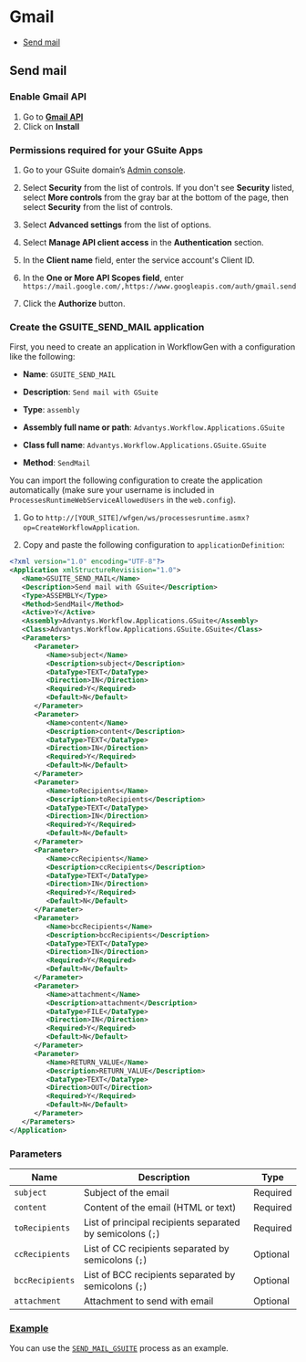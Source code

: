 # Gmail

- [Send mail](#send-mail)

## Send mail

### Enable Gmail API

1. Go to [**Gmail API**](https://console.cloud.google.com/apis/library/gmail.googleapis.com)
2. Click on **Install**

### Permissions required for your GSuite Apps

1. Go to your GSuite domain’s [Admin console](https://admin.google.com/).

2. Select **Security** from the list of controls. If you don't see **Security** listed, select **More controls** from the gray bar at the bottom of the page, then select **Security** from the list of controls.

3. Select **Advanced settings** from the list of options.

4. Select **Manage API client access** in the **Authentication** section.

5. In the **Client name** field, enter the service account's Client ID.

6. In the **One or More API Scopes field**, enter `https://mail.google.com/,https://www.googleapis.com/auth/gmail.send`

7. Click the **Authorize** button.

### Create the GSUITE_SEND_MAIL application

First, you need to create an application in WorkflowGen with a configuration like the following:

- **Name**: `GSUITE_SEND_MAIL`

- **Description**: `Send mail with GSuite`

- **Type**: `assembly`

- **Assembly full name or path**: `Advantys.Workflow.Applications.GSuite`

- **Class full name**: `Advantys.Workflow.Applications.GSuite.GSuite`

- **Method**: `SendMail`

You can import the following configuration to create the application automatically (make sure your username is included in `ProcessesRuntimeWebServiceAllowedUsers` in the `web.config`).

1. Go to `http://[YOUR_SITE]/wfgen/ws/processesruntime.asmx?op=CreateWorkflowApplication`.

2. Copy and paste the following configuration to `applicationDefinition`:

```xml
<?xml version="1.0" encoding="UTF-8"?>
<Application xmlStructureRevisision="1.0">
   <Name>GSUITE_SEND_MAIL</Name>
   <Description>Send mail with GSuite</Description>
   <Type>ASSEMBLY</Type>
   <Method>SendMail</Method>
   <Active>Y</Active>
   <Assembly>Advantys.Workflow.Applications.GSuite</Assembly>
   <Class>Advantys.Workflow.Applications.GSuite.GSuite</Class>
   <Parameters>
      <Parameter>
         <Name>subject</Name>
         <Description>subject</Description>
         <DataType>TEXT</DataType>
         <Direction>IN</Direction>
         <Required>Y</Required>
         <Default>N</Default>
      </Parameter>
      <Parameter>
         <Name>content</Name>
         <Description>content</Description>
         <DataType>TEXT</DataType>
         <Direction>IN</Direction>
         <Required>Y</Required>
         <Default>N</Default>
      </Parameter>
      <Parameter>
         <Name>toRecipients</Name>
         <Description>toRecipients</Description>
         <DataType>TEXT</DataType>
         <Direction>IN</Direction>
         <Required>Y</Required>
         <Default>N</Default>
      </Parameter>
      <Parameter>
         <Name>ccRecipients</Name>
         <Description>ccRecipients</Description>
         <DataType>TEXT</DataType>
         <Direction>IN</Direction>
         <Required>Y</Required>
         <Default>N</Default>
      </Parameter>
      <Parameter>
         <Name>bccRecipients</Name>
         <Description>bccRecipients</Description>
         <DataType>TEXT</DataType>
         <Direction>IN</Direction>
         <Required>Y</Required>
         <Default>N</Default>
      </Parameter>
      <Parameter>
         <Name>attachment</Name>
         <Description>attachment</Description>
         <DataType>FILE</DataType>
         <Direction>IN</Direction>
         <Required>Y</Required>
         <Default>N</Default>
      </Parameter>
      <Parameter>
         <Name>RETURN_VALUE</Name>
         <Description>RETURN_VALUE</Description>
         <DataType>TEXT</DataType>
         <Direction>OUT</Direction>
         <Required>Y</Required>
         <Default>N</Default>
      </Parameter>
   </Parameters>
</Application>
```

### Parameters
| Name | Description | Type |
| --- | --- |---|
|`subject`|Subject of the email|Required|
|`content`|Content of the email (HTML or text)|Required|
|`toRecipients`|List of principal recipients separated by semicolons (`;`)| Required |
|`ccRecipients`|List of CC recipients separated by semicolons (`;`)| Optional |
|`bccRecipients`|List of BCC recipients separated by semicolons (`;`)| Optional |
|`attachment`|Attachment to send with email|Optional|

### [Example](https://github.com/advantys/workflowgen-gsuite/tree/master/processes/Gmail)

You can use the [`SEND_MAIL_GSUITE`](https://github.com/advantys/workflowgen-gsuite/blob/master/processes/Gmail/SEND_MAIL_GSUITEv1.xml) process as an example.
